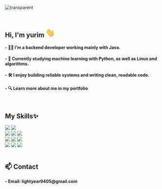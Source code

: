 ![transparent](https://capsule-render.vercel.app/api?type=transparent&fontColor=703ee5&text=안녕하세요:\)&height=150&fontSize=60&desc=김유림입니다.&descAlignY=75&descAlign=60)

<br>
<div><h2>Hi, I'm yurim <img src="https://raw.githubusercontent.com/ABSphreak/ABSphreak/master/gifs/Hi.gif" width="30" height="30"></h2></div> 
<h4>- 🧑‍💻 I'm a backend developer working mainly with Java. </h4>
<h4>- 🌱 Currently studying machine learning with Python, as well as Linux and algorithms. </h4>
<h4>- 🛠  I enjoy building reliable systems and writing clean, readable code. </h4>
<h4>- 🔍 Learn more about me in my portfolio </h4>

<!--
- 👯 I’m looking to collaborate on ...
- 🤔 I’m looking for help with ...
- 💬 Ask me about ...
- 📫 How to reach me: ...
-  Pronouns: ...
- ⚡ Fun fact: ...
-->

<br>
<div><h2>My Skills✨</h2> </div>

<div >
  <img src="https://img.shields.io/badge/java-007396?style=for-the-badge&logo=java&logoColor=white"> 
  <img src="https://img.shields.io/badge/spring boot-6DB33F?style=for-the-badge&logo=springboot&logoColor=white">
</div>
<div>
  <img src="https://img.shields.io/badge/aws-232F3E?style=for-the-badge&logo=amazonaws&logoColor=white"> 
  <img src="https://img.shields.io/badge/azure-0078D4?style=for-the-badge&logo=microsoftazure&logoColor=white">
  <img src="https://img.shields.io/badge/gcp-4285F4?style=for-the-badge&logo=googlecloud&logoColor=white">
</div>
<div>
  <img src="https://img.shields.io/badge/PostgreSQL-4169E1?style=for-the-badge&logo=PostgreSQL&logoColor=white">
  <img src="https://img.shields.io/badge/oracle-F80000?style=for-the-badge&logo=oracle&logoColor=white">
  <img src="https://img.shields.io/badge/Elasticsearch-005571?style=for-the-badge&logo=Elasticsearch&logoColor=white">
</div>
<div>
  <img src="https://img.shields.io/badge/javascript-F7DF1E?style=for-the-badge&logo=javascript&logoColor=white"> 
  <img src="https://img.shields.io/badge/react-61DAFB?style=for-the-badge&logo=react&logoColor=white">
  <img src="https://img.shields.io/badge/typescript-3178C6?style=for-the-badge&logo=typescript&logoColor=white">
</div>


<br>
<div><h2>📫 Contact </h2> </div>
<h4>- Email: lightyear9405@gmail.com </h4>
<!-- <h4>- Blog : https://lightyear9405.tistory.com </h4>
 -->
<!--
![lightyear9405's github stats](https://github-readme-stats.vercel.app/api?username=lightyear9405&show_icons=true)
[![lightyear9405's github stats](https://github-readme-stats.vercel.app/api/top-langs/?username=lightyear9405&show_icons=true&hide_border=true&title_color=004386&icon_color=004386&layout=compact)](https://github.com/lightyear9405)



### Hi there 👋
**lightyear9405/lightyear9405** is a ✨ _special_ ✨ repository because its `README.md` (this file) appears on your GitHub profile.

Here are some ideas to get you started:


-->
